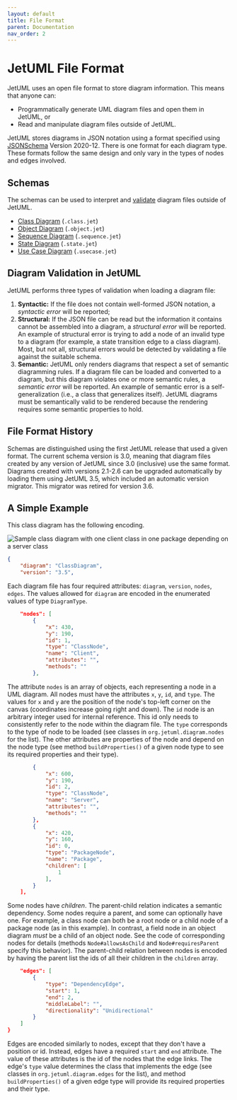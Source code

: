 ```yaml
---
layout: default
title: File Format
parent: Documentation
nav_order: 2
---
```

# JetUML File Format

JetUML uses an open file format to store diagram information. This means that anyone can:
* Programmatically generate UML diagram files and open them in JetUML, or
* Read and manipulate diagram files outside of JetUML.

JetUML stores diagrams in JSON notation using a format specified using [JSONSchema](https://json-schema.org/) Version 2020-12. There is one format for each diagram type. These formats follow the same design and only vary in the types of nodes and edges involved.

## Schemas

The schemas can be used to interpret and [validate](https://json-schema.org/implementations.html#validators) diagram files outside of JetUML.

* [Class Diagram](schema/3.0/class.schema.json) (`.class.jet`)
* [Object Diagram](schema/3.0/objectschema.json) (`.object.jet`)
* [Sequence Diagram](schema/3.0/sequence.schema.json) (`.sequence.jet`)
* [State Diagram](schema/3.0/state.schema.json) (`.state.jet`)
* [Use Case Diagram](schema/3.0/usecase.schema.json) (`.usecase.jet`)

## Diagram Validation in JetUML

JetUML performs three types of validation when loading a diagram file:
1. **Syntactic:** If the file does not contain well-formed JSON notation, a _syntactic error_ will be reported;
2. **Structural:** If the JSON file can be read but the information it contains cannot be assembled into a diagram, a _structural error_ will be reported. An example of structural error is trying to add a node of an invalid type to a diagram (for example, a state transition edge to a class diagram). Most, but not all, structural errors would be detected by validating a file against the suitable schema.
3. **Semantic:** JetUML only renders diagrams that respect a set of semantic diagramming rules. If a diagram file can be loaded and converted to a diagram, but this diagram violates one or more semantic rules, a _semantic error_ will be reported. An example of semantic error is a self-generalization (i.e., a class that generalizes itself). JetUML diagrams must be semantically valid to be rendered because the rendering requires some semantic properties to hold.

## File Format History

Schemas are distinguished using the first JetUML release that used a given format. The current schema version is 3.0, meaning that diagram files created by any version of JetUML since 3.0 (inclusive) use the same format. Diagrams created with versions 2.1-2.6 can be upgraded automatically by loading them using JetUML 3.5, which included an automatic version migrator. This migrator was retired for version 3.6. 

## A Simple Example

This class diagram has the following encoding.

![Sample class diagram with one client class in one package depending on a server class](schemaExample.png)

```json
{
    "diagram": "ClassDiagram",
    "version": "3.5",
```
Each diagram file has four required attributes: `diagram`, `version`, `nodes`, `edges`. The values allowed for `diagram` are encoded in the enumerated values of type `DiagramType`.

```json
    "nodes": [
        {
            "x": 430,
            "y": 190,
            "id": 1,
            "type": "ClassNode",
            "name": "Client",
            "attributes": "",
            "methods": ""
        },
```
The attribute `nodes` is an array of objects, each representing a node in a UML diagram. All nodes must have the attributes `x`, `y`, `id`, and `type`. The values for `x` and `y` are the position of the node's top-left corner on the canvas (coordinates increase going right and down). The `id` node is an arbitrary integer used for internal reference. This id only needs to consistently refer to the node within the diagram file. The `type` corresponds to the type of node to be loaded (see classes in `org.jetuml.diagram.nodes` for the list). The other attributes are properties of the node and depend on the node type (see method `buildProperties()` of a given node type to see its required properties and their type).
```json
        {
            "x": 600,
            "y": 190,
            "id": 2,
            "type": "ClassNode",
            "name": "Server",
            "attributes": "",
            "methods": ""
        },
        {
            "x": 420,
            "y": 160,
            "id": 0,
            "type": "PackageNode",
            "name": "Package",
            "children": [
                1
            ],
        }
    ],
```
Some nodes have _children_. The parent-child relation indicates a semantic dependency. Some nodes require a parent, and some can optionally have one. For example, a class node can both be a root node or a child node of a package node (as in this example). In contrast, a field node in an object diagram _must_ be a child of an object node. See the code of corresponding nodes for details (methods `Node#allowsAsChild` and `Node#requiresParent` specify this behavior). The parent-child relation between nodes is encoded by having the parent list the ids of all their children in the `children` array.
```json
    "edges": [
        {
            "type": "DependencyEdge",
            "start": 1,
            "end": 2,
            "middleLabel": "",
            "directionality": "Unidirectional"
        }
    ]
}
```
Edges are encoded similarly to nodes, except that they don't have a position or id. Instead, edges have a required `start` and `end` attribute. The value of these attributes is the id of the nodes that the edge links. The edge's `type` value determines the class that implements the edge (see classes in `org.jetuml.diagram.edges` for the list), and method `buildProperties()` of a given edge type will provide its required properties and their type.
